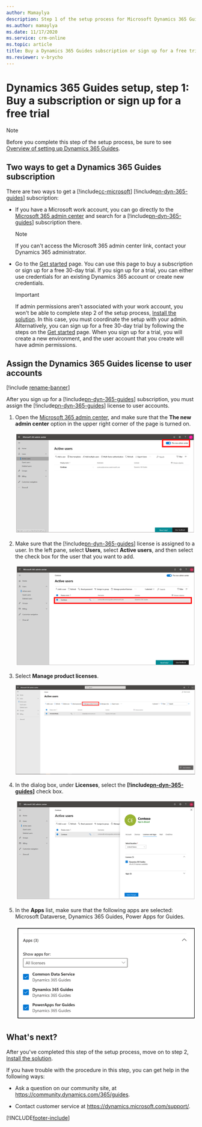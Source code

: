 ```yaml
---
author: Mamaylya
description: Step 1 of the setup process for Microsoft Dynamics 365 Guides. In this step, you buy a subscription or sign up for a free 30-day trial.
ms.author: mamaylya
ms.date: 11/17/2020
ms.service: crm-online
ms.topic: article
title: Buy a Dynamics 365 Guides subscription or sign up for a free trial
ms.reviewer: v-brycho
---
```


# Dynamics 365 Guides setup, step 1: Buy a subscription or sign up for a free trial

> [!NOTE]
> Before you complete this step of the setup process, be sure to see [Overview of setting up Dynamics 365 Guides](setup.md).

## Two ways to get a Dynamics 365 Guides subscription

There are two ways to get a [!include[cc-microsoft](../includes/cc-microsoft.md)] [!include[pn-dyn-365-guides](../includes/pn-dyn-365-guides.md)] subscription:

- If you have a Microsoft work account, you can go directly to the [Microsoft 365 admin center](https://admin.microsoft.com/AdminPortal/Home) and search for a [!include[pn-dyn-365-guides](../includes/pn-dyn-365-guides.md)] subscription there.

    > [!NOTE]
    > If you can't access the Microsoft 365 admin center link, contact your Dynamics 365 administrator.

- Go to the [Get started](https://aka.ms/GetGuides) page. You can use this page to buy a subscription or sign up for a free 30-day trial. If you sign up for a trial, you can either use credentials for an existing Dynamics 365 account or create new credentials.

    > [!IMPORTANT]
    > If admin permissions aren't associated with your work account, you won't be able to complete step 2 of the setup process, [Install the solution](setup-step-two.md). In this case, you must coordinate the setup with your admin. Alternatively, you can sign up for a free 30-day trial by following the steps on the [Get started](https://aka.ms/GetGuides) page. When you sign up for a trial, you will create a new environment, and the user account that you create will have admin permissions.

## Assign the Dynamics 365 Guides license to user accounts

[!include [rename-banner](~/includes/cc-data-platform-banner.md)]

After you sign up for a [!include[pn-dyn-365-guides](../includes/pn-dyn-365-guides.md)] subscription, you must assign the [!include[pn-dyn-365-guides](../includes/pn-dyn-365-guides.md)] license to user accounts.

1. Open the [Microsoft 365 admin center](https://admin.microsoft.com/AdminPortal/Home), and make sure that the **The new admin center** option in the upper right corner of the page is turned on.

    ![The new admin center option](media/new-admin-center-slider.PNG "The new admin center option")

2. Make sure that the [!include[pn-dyn-365-guides](../includes/pn-dyn-365-guides.md)] license is assigned to a user. In the left pane, select **Users**, select **Active users**, and then select the check box for the user that you want to add.

    ![Active users page](media/users-active-users.PNG "Active users page")

3. Select **Manage product licenses**.

    ![Manage product licenses button](media/manage-product-licenses.PNG "Manage product licenses button")

4. In the dialog box, under **Licenses**, select the **[!include[pn-dyn-365-guides](../includes/pn-dyn-365-guides.md)]** check box.

    ![Adding a user license](media/guides-license.PNG "Adding a user license")
    
5. In the **Apps** list, make sure that the following apps are selected: Microsoft Dataverse, Dynamics 365 Guides, Power Apps for Guides.    
    
    ![Apps list](media/guides-apps-list.PNG "Apps list")

## What's next?

After you've completed this step of the setup process, move on to step 2, [Install the solution](setup-step-two.md).

If you have trouble with the procedure in this step, you can get help in the following ways:

- Ask a question on our community site, at <https://community.dynamics.com/365/guides>.

- Contact customer service at <https://dynamics.microsoft.com/support/>.


[!INCLUDE[footer-include](../includes/footer-banner.md)]